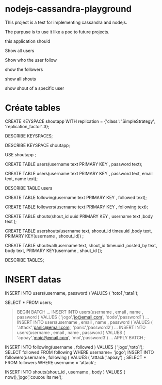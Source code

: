 # nodejs-cassandra-playground

This project is a test for implementing cassandra and nodejs.

The purpuse is to use it like a poc to future projects.

this application should 

Show all users

Show  who the user follow

show the followers

show all shouts

show shout of a specific user

# Créate tables

 CREATE KEYSPACE shoutapp WITH replication = {'class': 'SimpleStrategy', 'replication_factor':3};

 DESCRIBE KEYSPACES;

 DESCRIBE KEYSPACE shoutapp;

 USE shoutapp ;

 CREATE TABLE users(username text PRIMARY KEY , password text);


 CREATE TABLE users(username text PRIMARY KEY , password text, email text, name text);

 DESCRIBE TABLE users


 CREATE TABLE following(username text PRIMARY KEY , followed text);

  CREATE TABLE followers(username text PRIMARY KEY , following text);

   CREATE TABLE shouts(shout_id uuid PRIMARY KEY , username text ,body text );

   CREATE TABLE usershouts(username text, shoout_id timeuuid ,body text, PRIMARY KEY(username , shoout_id)) ;

   CREATE TABLE shoutwall(username text, shout_id timeuuid ,posted_by text, body text, PRIMARY KEY(username , shout_id ));

   DESCRIBE TABLES;

# INSERT datas

INSERT INTO users(username, password ) VALUES ( 'toto1','tata1');

 SELECT * FROM users;



 > BEGIN BATCH
            ... INSERT INTO users(username , email , name , password ) VALUES ( 'jogo','jo@email.com', 'dodo','password1')
            ... INSERT INTO users(username , email , name , password ) VALUES ( 'attack','panic@email.com', 'panic','password2')
            ... INSERT INTO users(username , email , name , password ) VALUES ( 'apoay','moic@email.com', 'moi','password3')
            ... APPLY BATCH ;

INSERT INTO following(username , followed ) VALUES ( 'jogo','toto1');
SELECT followed FROM following  WHERE username= 'jogo';
INSERT INTO followers(username , following ) VALUES ( 'attack','apoay') ;
SELECT * FROM followers WHERE username = 'attack';

INSERT INTO shouts(shout_id , username , body ) VALUES ( now(),'jogo','coucou its me');